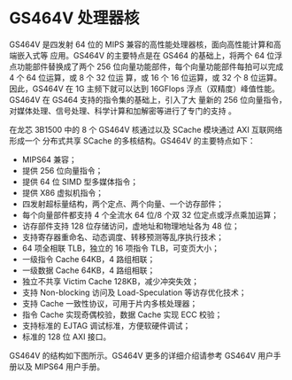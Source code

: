 GS464V 处理器核
===============

GS464V 是四发射 64 位的 MIPS 兼容的高性能处理器核，面向高性能计算和高端嵌入式等
应用。GS464V 的主要特点是在 GS464 的基础上，将两个 64 位浮点功能部件替换成了两个
256 位向量功能部件，每个向量功能部件每拍可以完成 4 个 64 位运算，或 8 个 32 位运
算，或 16 个 16 位运算，或 32 个 8 位运算。因此，GS464V 在 1G 主频下就可以达到
16GFlops 浮点（双精度）峰值性能。GS464V 在 GS464 支持的指令集的基础上，引入了大
量新的 256 位向量指令，对媒体处理、信号处理、科学计算和加解密等进行了专门的支持
。

在龙芯 3B1500 中的 8 个 GS464V 核通过以及 SCache 模块通过 AXI 互联网络形成一个
分布式共享 SCache 的多核结构。GS464V 的主要特点如下：

- MIPS64 兼容；
- 提供 256 位向量指令；
- 提供 64 位 SIMD 型多媒体指令；
- 提供 X86 虚拟机指令；
- 四发射超标量结构，两个定点、两个向量、一个访存部件；
- 每个向量部件都支持 4 个全流水 64 位/8 个双 32 位定点或浮点乘加运算；
- 访存部件支持 128 位存储访问，虚地址和物理地址各为 48 位；
- 支持寄存器重命名、动态调度、转移预测等乱序执行技术；
- 64 项全相联 TLB，独立的 16 项指令 TLB，可变页大小；
- 一级指令 Cache 64KB，4 路组相联；
- 一级数据 Cache 64KB，4 路组相联；
- 独立不共享 Victim Cache 128KB，减少冲突失效；
- 支持 Non-blocking 访问及 Load-Speculation 等访存优化技术；
- 支持 Cache 一致性协议，可用于片内多核处理器；
- 指令 Cache 实现奇偶校验，数据 Cache 实现 ECC 校验；
- 支持标准的 EJTAG 调试标准，方便软硬件调试；
- 标准的 128 位 AXI 接口。

GS464V 的结构如下图所示。GS464V 更多的详细介绍请参考 GS464V 用户手册以及 MIPS64
用户手册。
